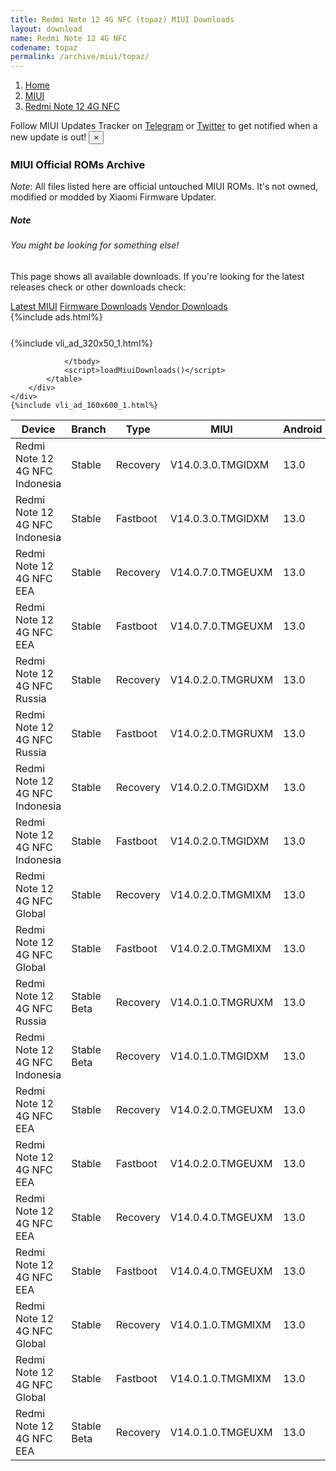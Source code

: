 ```yaml
---
title: Redmi Note 12 4G NFC (topaz) MIUI Downloads
layout: download
name: Redmi Note 12 4G NFC
codename: topaz
permalink: /archive/miui/topaz/
---
```

<nav aria-label="breadcrumb">
    <ol class="breadcrumb">
        <li class="breadcrumb-item"><a href="/">Home</a></li>
        <li class="breadcrumb-item"><a href="/miui/">MIUI</a></li>
        <li class="breadcrumb-item active" aria-current="page"><a href="/miui/topaz/">Redmi Note 12 4G NFC</a></li>
    </ol>
</nav>
<div class="alert alert-primary alert-dismissible fade show" role="alert">
    Follow MIUI Updates Tracker on <a href="https://t.me/MIUIUpdatesTracker" class="alert-link">Telegram</a>
     or <a href="https://twitter.com/MiFwUpdater" class="alert-link">Twitter</a> to get notified when a new update is out!
    <button type="button" class="close" data-dismiss="alert" aria-label="Close">
        <span aria-hidden="true">&times;</span>
    </button>
</div>

### MIUI Official ROMs Archive
*Note*: All files listed here are official untouched MIUI ROMs. It's not owned, modified or modded by Xiaomi Firmware Updater.
<div class="card">
  <div class="card-body">
    <h5 class="card-title">Note</h5>
    <h6 class="card-subtitle mb-2 text-muted">You might be looking for something else!</h6>
    <p class="card-text">This page shows all available downloads.
     If you're looking for the latest releases check or other downloads check:</p>
    <a href="/miui/topaz/" class="card-link">Latest MIUI</a>
    <a href="/firmware/topaz/" class="card-link">Firmware Downloads</a>
    <a href="/vendor/topaz/" class="card-link">Vendor Downloads</a>
  </div>
</div>
{%include ads.html%}
<div class="row justify-content-center">
    <div class="col-10">
        <div class="table-responsive-md" style="margin-top: 25px;">
            {%include vli_ad_320x50_1.html%}
            <table id="miui" class="display dt-responsive nowrap compact table table-striped table-hover table-sm">
                <thead class="thead-dark">
                    <tr>
                        <th data-ref="device">Device</th>
                        <th data-ref="branch">Branch</th>
                        <th data-ref="type">Type</th>
                        <th data-ref="miui">MIUI</th>
                        <th data-ref="android">Android</th>
                        <th data-ref="size">Size</th>
                        <th data-ref="size">Date</th>
                        <th data-ref="link">Link</th>
                    </tr>
                </thead>
                <tbody>
                <tr><td>Redmi Note 12 4G NFC Indonesia</td><td>Stable</td><td>Recovery</td><td>V14.0.3.0.TMGIDXM</td><td>13.0</td><td>4.2 GB</td><td>2023-05-06</td><td><a href="/miui/topaz/stable/V14.0.3.0.TMGIDXM/">Download</a></td></tr>
<tr><td>Redmi Note 12 4G NFC Indonesia</td><td>Stable</td><td>Fastboot</td><td>V14.0.3.0.TMGIDXM</td><td>13.0</td><td>6.1 GB</td><td>2023-04-25</td><td><a href="/miui/topaz/stable/V14.0.3.0.TMGIDXM/">Download</a></td></tr>
<tr><td>Redmi Note 12 4G NFC EEA</td><td>Stable</td><td>Recovery</td><td>V14.0.7.0.TMGEUXM</td><td>13.0</td><td>4.3 GB</td><td>2023-04-17</td><td><a href="/miui/topaz/stable/V14.0.7.0.TMGEUXM/">Download</a></td></tr>
<tr><td>Redmi Note 12 4G NFC EEA</td><td>Stable</td><td>Fastboot</td><td>V14.0.7.0.TMGEUXM</td><td>13.0</td><td>6.7 GB</td><td>2023-04-15</td><td><a href="/miui/topaz/stable/V14.0.7.0.TMGEUXM/">Download</a></td></tr>
<tr><td>Redmi Note 12 4G NFC Russia</td><td>Stable</td><td>Recovery</td><td>V14.0.2.0.TMGRUXM</td><td>13.0</td><td>4.1 GB</td><td>2023-04-11</td><td><a href="/miui/topaz/stable/V14.0.2.0.TMGRUXM/">Download</a></td></tr>
<tr><td>Redmi Note 12 4G NFC Russia</td><td>Stable</td><td>Fastboot</td><td>V14.0.2.0.TMGRUXM</td><td>13.0</td><td>6.0 GB</td><td>2023-03-24</td><td><a href="/miui/topaz/stable/V14.0.2.0.TMGRUXM/">Download</a></td></tr>
<tr><td>Redmi Note 12 4G NFC Indonesia</td><td>Stable</td><td>Recovery</td><td>V14.0.2.0.TMGIDXM</td><td>13.0</td><td>4.1 GB</td><td>2023-04-11</td><td><a href="/miui/topaz/stable/V14.0.2.0.TMGIDXM/">Download</a></td></tr>
<tr><td>Redmi Note 12 4G NFC Indonesia</td><td>Stable</td><td>Fastboot</td><td>V14.0.2.0.TMGIDXM</td><td>13.0</td><td>6.2 GB</td><td>2023-03-24</td><td><a href="/miui/topaz/stable/V14.0.2.0.TMGIDXM/">Download</a></td></tr>
<tr><td>Redmi Note 12 4G NFC Global</td><td>Stable</td><td>Recovery</td><td>V14.0.2.0.TMGMIXM</td><td>13.0</td><td>4.2 GB</td><td>2023-04-11</td><td><a href="/miui/topaz/stable/V14.0.2.0.TMGMIXM/">Download</a></td></tr>
<tr><td>Redmi Note 12 4G NFC Global</td><td>Stable</td><td>Fastboot</td><td>V14.0.2.0.TMGMIXM</td><td>13.0</td><td>6.8 GB</td><td>2023-03-16</td><td><a href="/miui/topaz/stable/V14.0.2.0.TMGMIXM/">Download</a></td></tr>
<tr><td>Redmi Note 12 4G NFC Russia</td><td>Stable Beta</td><td>Recovery</td><td>V14.0.1.0.TMGRUXM</td><td>13.0</td><td>4.1 GB</td><td>2023-04-10</td><td><a href="/miui/topaz/stable beta/V14.0.1.0.TMGRUXM/">Download</a></td></tr>
<tr><td>Redmi Note 12 4G NFC Indonesia</td><td>Stable Beta</td><td>Recovery</td><td>V14.0.1.0.TMGIDXM</td><td>13.0</td><td>4.1 GB</td><td>2023-04-10</td><td><a href="/miui/topaz/stable beta/V14.0.1.0.TMGIDXM/">Download</a></td></tr>
<tr><td>Redmi Note 12 4G NFC EEA</td><td>Stable</td><td>Recovery</td><td>V14.0.2.0.TMGEUXM</td><td>13.0</td><td>4.3 GB</td><td>2023-04-07</td><td><a href="/miui/topaz/stable/V14.0.2.0.TMGEUXM/">Download</a></td></tr>
<tr><td>Redmi Note 12 4G NFC EEA</td><td>Stable</td><td>Fastboot</td><td>V14.0.2.0.TMGEUXM</td><td>13.0</td><td>6.5 GB</td><td>2023-02-27</td><td><a href="/miui/topaz/stable/V14.0.2.0.TMGEUXM/">Download</a></td></tr>
<tr><td>Redmi Note 12 4G NFC EEA</td><td>Stable</td><td>Recovery</td><td>V14.0.4.0.TMGEUXM</td><td>13.0</td><td>4.3 GB</td><td>2023-04-04</td><td><a href="/miui/topaz/stable/V14.0.4.0.TMGEUXM/">Download</a></td></tr>
<tr><td>Redmi Note 12 4G NFC EEA</td><td>Stable</td><td>Fastboot</td><td>V14.0.4.0.TMGEUXM</td><td>13.0</td><td>6.6 GB</td><td>2023-03-21</td><td><a href="/miui/topaz/stable/V14.0.4.0.TMGEUXM/">Download</a></td></tr>
<tr><td>Redmi Note 12 4G NFC Global</td><td>Stable</td><td>Recovery</td><td>V14.0.1.0.TMGMIXM</td><td>13.0</td><td>4.2 GB</td><td>2023-04-04</td><td><a href="/miui/topaz/stable/V14.0.1.0.TMGMIXM/">Download</a></td></tr>
<tr><td>Redmi Note 12 4G NFC Global</td><td>Stable</td><td>Fastboot</td><td>V14.0.1.0.TMGMIXM</td><td>13.0</td><td>6.5 GB</td><td>2023-02-21</td><td><a href="/miui/topaz/stable/V14.0.1.0.TMGMIXM/">Download</a></td></tr>
<tr><td>Redmi Note 12 4G NFC EEA</td><td>Stable Beta</td><td>Recovery</td><td>V14.0.1.0.TMGEUXM</td><td>13.0</td><td>344 Bytes</td><td>None</td><td><a href="/miui/topaz/stable beta/V14.0.1.0.TMGEUXM/">Download</a></td></tr>

                </tbody>
                <script>loadMiuiDownloads()</script>
            </table>
        </div>
    </div>
    {%include vli_ad_160x600_1.html%}
</div>
